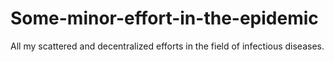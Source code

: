 # Some-minor-effort-in-the-epidemic
All my scattered and decentralized efforts in the field of infectious diseases.
